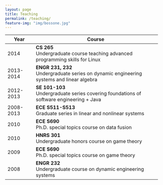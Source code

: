 ```yaml
---
layout: page
title: Teaching
permalink: /teaching/
feature-img: "img/bossone.jpg"
---
```

| Year | Course |
|---|---|
| 2014 	| **CS 265** <br> Undergraduate course teaching advanced programming skills for Linux |
| 2013-2014 | **ENGR 231, 232** <br>  Undergraduate series on dynamic engineering systems and linear algebra|
| 2012-2013 | **SE 101-103** <br>  Undergraduate series covering foundations of software engineering + Java |
| 2008-2013 | **ECE S511-S513** <br>  Graduate series in linear and nonlinear systems |
| 2010 | **ECE S690** <br>  Ph.D. special topics course on data fusion |
| 2010 | **HNRS 301** <br>  Undergraduate honors course on game theory |
| 2009 | **ECE S690** <br>  Ph.D. special topics course on game theory |
| 2008 | **ENGR 232** <br>  Undergraduate course on dynamic engineering systems |
